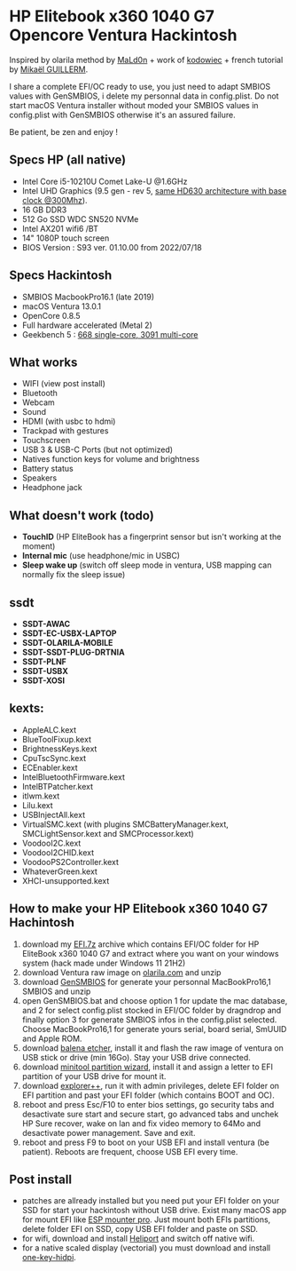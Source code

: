 # HP Elitebook x360 1040 G7 Opencore Ventura Hackintosh

Inspired by olarila method by [MaLd0n](https://www.olarila.com/topic/20908-easy-fast-and-perfect-vanilla-hackintosh-clover-and-opencore-windows-linux-or-macos/) + work of [kodowiec](https://github.com/kodowiec/HP-Elitebook-x360-1040-G6-Opencore) + french tutorial by [Mikaël GUILLERM](https://www.tech2tech.fr/mon-dernier-hackintosh-sous-macos-monterey-et-opencore-build-2022-de-a-a-z-partie-1/).

I share a complete EFI/OC ready to use, you just need to adapt SMBIOS values with GenSMBIOS, i delete my personnal data in config.plist. 
Do not start macOS Ventura installer without moded your SMBIOS values in config.plist with GenSMBIOS otherwise it's an assured failure.

Be patient, be zen and enjoy !

## Specs HP (all native)

* Intel Core i5-10210U Comet Lake-U @1.6GHz
* Intel UHD Graphics (9.5 gen - rev 5, [same HD630 architecture with base clock @300Mhz](https://www.techpowerup.com/gpu-specs/intel-comet-lake-gt2.g925)).
* 16 GB DDR3
* 512 Go SSD WDC SN520 NVMe 
* Intel AX201 wifi6 /BT
* 14" 1080P touch screen
* BIOS Version : S93 ver. 01.10.00 from 2022/07/18

## Specs Hackintosh 

* SMBIOS MacbookPro16.1 (late 2019)
* macOS Ventura 13.0.1
* OpenCore 0.8.5
* Full hardware accelerated (Metal 2)
* Geekbench 5  : [668 single-core, 3091 multi-core](https://browser.geekbench.com/v5/cpu/18642368)

## What works

* WIFI (view post install)
* Bluetooth
* Webcam
* Sound
* HDMI (with usbc to hdmi)
* Trackpad with gestures
* Touchscreen
* USB 3 & USB-C Ports (but not optimized)
* Natives function keys for volume and brightness
* Battery status
* Speakers
* Headphone jack

## What doesn't work (todo)

* **TouchID** (HP EliteBook has a fingerprint sensor but isn't working at the moment)
* **Internal mic** (use headphone/mic in USBC)
* **Sleep wake up** (switch off sleep mode in ventura, USB mapping can normally fix the sleep issue)

## ssdt
* **SSDT-AWAC**
* **SSDT-EC-USBX-LAPTOP**
* **SSDT-OLARILA-MOBILE**
* **SSDT-SSDT-PLUG-DRTNIA**
* **SSDT-PLNF** 
* **SSDT-USBX** 
* **SSDT-XOSI**

## kexts:
* AppleALC.kext
* BlueToolFixup.kext
* BrightnessKeys.kext
* CpuTscSync.kext
* ECEnabler.kext
* IntelBluetoothFirmware.kext
* IntelBTPatcher.kext
* itlwm.kext
* Lilu.kext
* USBInjectAll.kext
* VirtualSMC.kext (with plugins SMCBatteryManager.kext, SMCLightSensor.kext and SMCProcessor.kext)
* VoodooI2C.kext
* VoodooI2CHID.kext
* VoodooPS2Controller.kext
* WhateverGreen.kext
* XHCI-unsupported.kext


## How to make your HP Elitebook x360 1040 G7 Hachintosh

1. download my [EFI.7z](https://github.com/swazen/HP-Elitebook-x360-1040-G7-opencore-Ventura-Hackintosh/blob/main/EFI.7z) archive which contains EFI/OC folder for HP EliteBook x360 1040 G7 and extract where you want on your windows system (hack made under Windows 11 21H2)
2. download Ventura raw image on [olarila.com](https://direct-link.net/462274/olarila-ventura-final-mf) and unzip
3. download [GenSMBIOS](https://github.com/corpnewt/GenSMBIOS) for generate your personnal MacBookPro16,1 SMBIOS and unzip
4. open GenSMBIOS.bat and choose option 1 for update the mac database, and 2 for select config.plist stocked in EFI/OC folder by dragndrop and finally option 3 for generate SMBIOS infos in the config.plist selected. Choose MacBookPro16,1 for generate yours serial, board serial, SmUUID and Apple ROM.
5. download [balena etcher](https://www.balena.io/etcher/), install it and flash the raw image of ventura on USB stick or drive (min 16Go). Stay your USB drive connected.
6. download [minitool partition wizard](https://www.minitool.fr/gestionnaire-partition/partition-wizard-accueil.html), install it and assign a letter to EFI partition of your USB drive for mount it.
7. download [explorer++](https://explorerplusplus.com/download), run it with admin privileges, delete EFI folder on EFI partition and past your EFI folder (which contains BOOT and OC).
8. reboot and press Esc/F10 to enter bios settings, go security tabs and desactivate sure start and secure start, go advanced tabs and unchek HP Sure recover, wake on lan and fix video memory to 64Mo and desactivate power management. Save and exit.
9. reboot and press F9 to boot on your USB EFI and install ventura (be patient). Reboots are frequent, choose USB EFI every time.

## Post install
* patches are allready installed but you need put your EFI folder on your SSD for start your hackintosh without USB drive. Exist many macOS app for mount EFI like [ESP mounter pro](https://www.olarila.com/files/Utils/ESP%20Mounter%20Pro.app_v1.9.1.zip). Just mount both EFIs partitions, delete folder EFI on SSD, copy USB EFI folder and paste on SSD.
* for wifi, download and install [Heliport](https://github.com/OpenIntelWireless/HeliPort) and switch off native wifi.
* for a native scaled display (vectorial) you must download and install [one-key-hidpi](https://github.com/yurhett/one-key-hidpi).
